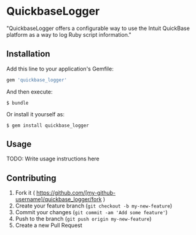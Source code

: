# QuickbaseLogger

"QuickbaseLogger offers a configurable way to use the Intuit QuickBase platform as a way to log Ruby script information."

## Installation

Add this line to your application's Gemfile:

```ruby
gem 'quickbase_logger'
```

And then execute:

    $ bundle

Or install it yourself as:

    $ gem install quickbase_logger

## Usage

TODO: Write usage instructions here

## Contributing

1. Fork it ( https://github.com/[my-github-username]/quickbase_logger/fork )
2. Create your feature branch (`git checkout -b my-new-feature`)
3. Commit your changes (`git commit -am 'Add some feature'`)
4. Push to the branch (`git push origin my-new-feature`)
5. Create a new Pull Request
